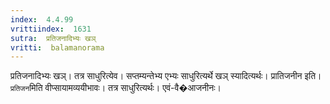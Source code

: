 ```yaml
---
index:  4.4.99
vrittiindex:  1631
sutra:  प्रतिजनादिभ्यः खञ्
vritti:  balamanorama 
---
```


प्रतिजनादिभ्यः खञ्। तत्र साधुरित्येव। सप्तम्यन्तेभ्य एभ्यः साधुरित्यर्थे खञ् स्यादित्यर्थः। प्रातिजनीन इति। `प्रतिजन`मिति वीप्सायामव्ययीभावः। तत्र साधुरित्यर्थः। एवं-वै�आजनीनः।


